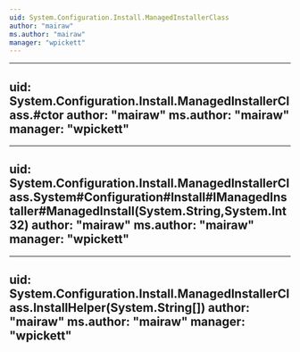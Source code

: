 ```yaml
---
uid: System.Configuration.Install.ManagedInstallerClass
author: "mairaw"
ms.author: "mairaw"
manager: "wpickett"
---
```


---
uid: System.Configuration.Install.ManagedInstallerClass.#ctor
author: "mairaw"
ms.author: "mairaw"
manager: "wpickett"
---

---
uid: System.Configuration.Install.ManagedInstallerClass.System#Configuration#Install#IManagedInstaller#ManagedInstall(System.String,System.Int32)
author: "mairaw"
ms.author: "mairaw"
manager: "wpickett"
---

---
uid: System.Configuration.Install.ManagedInstallerClass.InstallHelper(System.String[])
author: "mairaw"
ms.author: "mairaw"
manager: "wpickett"
---
